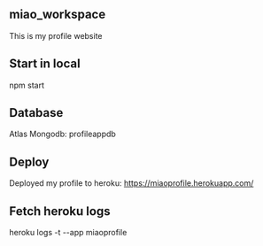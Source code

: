 ## miao_workspace
This is my profile website

## Start in local
npm start

## Database
Atlas Mongodb: profileappdb

## Deploy
Deployed my profile to heroku: https://miaoprofile.herokuapp.com/

## Fetch heroku logs
heroku logs -t --app miaoprofile

